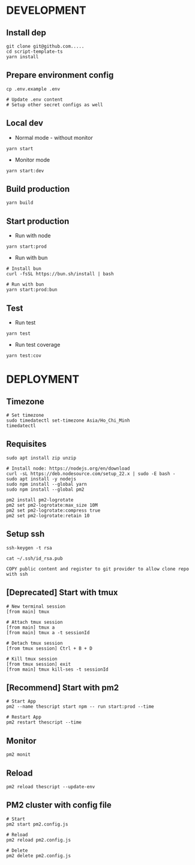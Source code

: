# DEVELOPMENT

## Install dep

```
git clone git@github.com.....
cd script-template-ts
yarn install
```

## Prepare environment config

```
cp .env.example .env

# Update .env content
# Setup other secret configs as well
```

## Local dev

- Normal mode - without monitor

```
yarn start
```

- Monitor mode

```
yarn start:dev
```

## Build production

```
yarn build
```

## Start production

- Run with node

```
yarn start:prod
```

- Run with bun

```
# Install bun
curl -fsSL https://bun.sh/install | bash

# Run with bun
yarn start:prod:bun
```

## Test

- Run test

```
yarn test
```

- Run test coverage

```
yarn test:cov
```

# DEPLOYMENT

## Timezone

```
# Set timezone
sudo timedatectl set-timezone Asia/Ho_Chi_Minh
timedatectl
```

## Requisites

```
sudo apt install zip unzip

# Install node: https://nodejs.org/en/download
curl -sL https://deb.nodesource.com/setup_22.x | sudo -E bash -
sudo apt install -y nodejs
sudo npm install --global yarn
sudo npm install --global pm2

pm2 install pm2-logrotate
pm2 set pm2-logrotate:max_size 10M
pm2 set pm2-logrotate:compress true
pm2 set pm2-logrotate:retain 10
```

## Setup ssh

```
ssh-keygen -t rsa

cat ~/.ssh/id_rsa.pub

COPY public content and register to git provider to allow clone repo with ssh
```

## [Deprecated] Start with tmux

```
# New terminal session
[from main] tmux

# Attach tmux session
[from main] tmux a
[from main] tmux a -t sessionId

# Detach tmux session
[from tmux session] Ctrl + B + D

# Kill tmux session
[from tmux session] exit
[from main] tmux kill-ses -t sessionId
```

## [Recommend] Start with pm2

```
# Start App
pm2 --name thescript start npm -- run start:prod --time

# Restart App
pm2 restart thescript --time
```

## Monitor

```
pm2 monit
```

## Reload

```
pm2 reload thescript --update-env
```

## PM2 cluster with config file

```
# Start
pm2 start pm2.config.js

# Reload
pm2 reload pm2.config.js

# Delete
pm2 delete pm2.config.js
```
